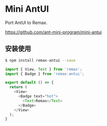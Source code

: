 # Mini AntUI

Port AntUI to Remax.

https://github.com/ant-mini-program/mini-antui

## 安装使用

```bash
$ npm install remax-antui --save
```

```javascript
import { View, Text } from 'remax';
import { Badge } from 'remax-antui';

export default () => {
  return (
    <View>
      <Badge text="hot">
        <Text>Remax</Text>
      </Badge>
    </View>
  );
}
```
